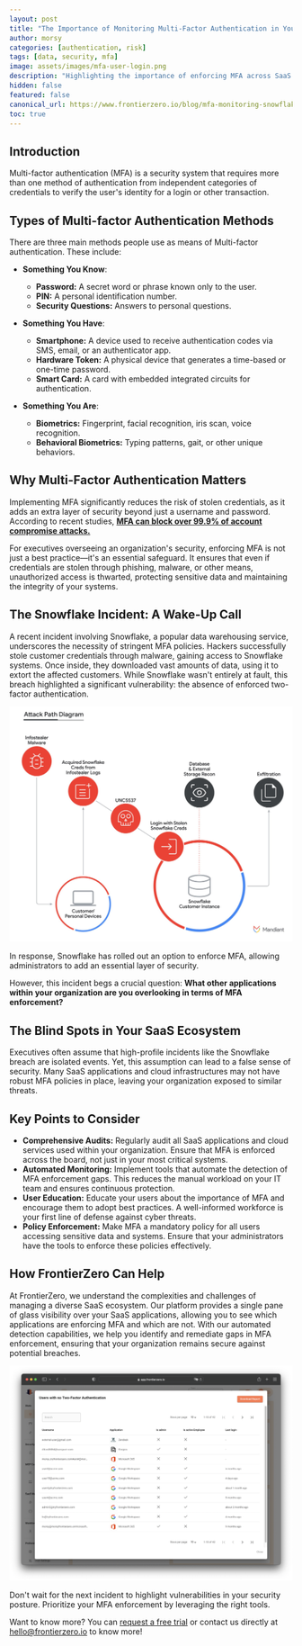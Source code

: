 ```yaml
---
layout: post
title: "The Importance of Monitoring Multi-Factor Authentication in Your Organization"
author: morsy
categories: [authentication, risk]
tags: [data, security, mfa]
image: assets/images/mfa-user-login.png
description: "Highlighting the importance of enforcing MFA across SaaS applications and cloud infrastructures, using a recent breach at Snowflake as a case study"
hidden: false
featured: false
canonical_url: https://www.frontierzero.io/blog/mfa-monitoring-snowflake
toc: true
---
```

## Introduction
Multi-factor authentication (MFA) is a security system that requires more than one method of authentication from independent categories of credentials to verify the user's identity for a login or other transaction.

## Types of Multi-factor Authentication Methods
There are three main methods people use as means of Multi-factor authentication. These include:

- <b>Something You Know</b>:
    - **Password:** A secret word or phrase known only to the user.
    - **PIN:** A personal identification number.
    - **Security Questions:** Answers to personal questions.

- <b>Something You Have</b>:
    - **Smartphone:** A device used to receive authentication codes via SMS, email, or an authenticator app.
    - **Hardware Token:** A physical device that generates a time-based or one-time password.
    - **Smart Card:** A card with embedded integrated circuits for authentication.

- <b>Something You Are</b>:
    - **Biometrics:** Fingerprint, facial recognition, iris scan, voice recognition.
    - **Behavioral Biometrics:** Typing patterns, gait, or other unique behaviors.


## Why Multi-Factor Authentication Matters
Implementing MFA significantly reduces the risk of stolen credentials, as it adds an extra layer of security beyond just a username and password.
According to recent studies, <b><u>MFA can block over 99.9% of account compromise attacks.</u></b>

For executives overseeing an organization's security, enforcing MFA is not just a best practice—it's an essential safeguard. It ensures that even if credentials are stolen through phishing, malware, or other means, unauthorized access is thwarted, protecting sensitive data and maintaining the integrity of your systems.

## The Snowflake Incident: A Wake-Up Call
A recent incident involving Snowflake, a popular data warehousing service, underscores the necessity of stringent MFA policies. Hackers successfully stole customer credentials through malware, gaining access to Snowflake systems. Once inside, they downloaded vast amounts of data, using it to extort the affected customers. While Snowflake wasn't entirely at fault, this breach highlighted a significant vulnerability: the absence of enforced two-factor authentication.

![Mandiant Snowflake breach analysis](/assets/images/mandiant-snowflake-analysis.png)

In response, Snowflake has rolled out an option to enforce MFA, allowing administrators to add an essential layer of security.

However, this incident begs a crucial question: <b>What other applications within your organization are you overlooking in terms of MFA enforcement?</b>


## The Blind Spots in Your SaaS Ecosystem
Executives often assume that high-profile incidents like the Snowflake breach are isolated events. Yet, this assumption can lead to a false sense of security. Many SaaS applications and cloud infrastructures may not have robust MFA policies in place, leaving your organization exposed to similar threats.

## Key Points to Consider
- <b>Comprehensive Audits:</b> Regularly audit all SaaS applications and cloud services used within your organization. Ensure that MFA is enforced across the board, not just in your most critical systems.
- <b>Automated Monitoring:</b> Implement tools that automate the detection of MFA enforcement gaps. This reduces the manual workload on your IT team and ensures continuous protection.
- <b>User Education:</b> Educate your users about the importance of MFA and encourage them to adopt best practices. A well-informed workforce is your first line of defense against cyber threats.
- <b>Policy Enforcement:</b> Make MFA a mandatory policy for all users accessing sensitive data and systems. Ensure that your administrators have the tools to enforce these policies effectively.

## How FrontierZero Can Help
At FrontierZero, we understand the complexities and challenges of managing a diverse SaaS ecosystem. Our platform provides a single pane of glass visibility over your SaaS applications, allowing you to see which applications are enforcing MFA and which are not. With our automated detection capabilities, we help you identify and remediate gaps in MFA enforcement, ensuring that your organization remains secure against potential breaches.

![FrontierZero MFA Monitoring](/assets/images/frontierzero-mfa-monitoring.png)

Don't wait for the next incident to highlight vulnerabilities in your security posture. Prioritize your MFA enforcement by leveraging the right tools.


Want to know more? You can [request a free trial](https://app.frontierzero.io/signup) or contact us directly at [hello@frontierzero.io](mailto:hello@frontierzero.io) to know more!